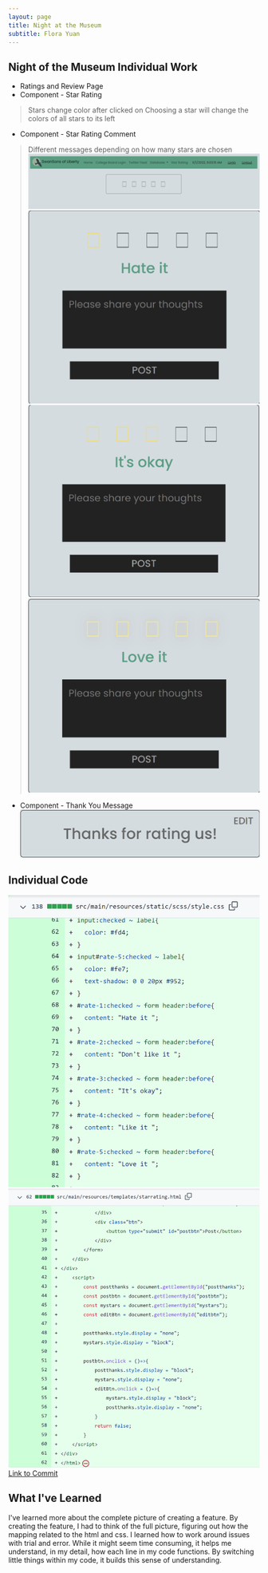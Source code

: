 ```yaml
---
layout: page
title: Night at the Museum
subtitle: Flora Yuan
---
```

## Night of the Museum Individual Work
* Ratings and Review Page
* Component - Star Rating
> Stars change color after clicked on
>Choosing a star will change the colors of all stars to its left
* Component - Star Rating Comment
> Different messages depending on how many stars are chosen
![final1](/assets/img/final1.png)
![final2](/assets/img/final2.png)
![final4](/assets/img/final4.png)
![final5](/assets/img/final5.png)
* Component - Thank You Message
![final6](/assets/img/final6.png)


## Individual Code
![finalcss](/assets/img/finalcss.png)
![finalscript](/assets/img/finalscript.png)
[Link to Commit](https://github.com/adritac-tech/SwanSonsOfLiberty1/commit/b7b8175957797f0ab2a2fab0b6d46a434b18abac)

## What I've Learned
I've learned more about the complete picture of creating a feature.  By creating the feature, I had to think of the full picture, figuring out how the mapping related to the html and css.  I learned how to work around issues with trial and error.  While it might seem time consuming, it helps me understand, in my detail, how each line in my code functions.  By switching little things within my code, it builds this sense of understanding.